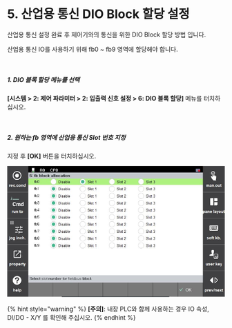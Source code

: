 ﻿# 5. 산업용 통신 DIO Block 할당 설정

산업용 통신 설정 완료 후 제어기와의 통신을 위한 DIO Block 할당 방법 입니다.

산업용 통신 IO를 사용하기 위해 fb0 \~ fb9 영역에 할당해야 합니다.

<br>

##### 1. DIO 블록 할당 메뉴를 선택
   **\[시스템 > 2: 제어 파라미터 > 2: 입출력 신호 설정 > 6: DIO 블록 할당]** 메뉴를 터치하십시오.

<br>

##### 2. 원하는 fb 영역에 산업용 통신 Slot 번호 지정
   지정 후 **\[OK]** 버튼을 터치하십시오.

![[그림 5-1]](<_assets/5-DIO-Allocation/image_1.png>)


{% hint style="warning" %}
**\[주의]**: 내장 PLC와 함께 사용하는 경우 IO 속성, DI/DO - X/Y 를 확인해 주십시오. 
{% endhint %}
